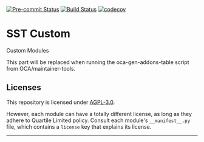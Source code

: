 
<!-- /!\ Non OCA Context : Set here the badge of your runbot / runboat instance. -->
[![Pre-commit Status](https://github.com/qrtl/sst-custom/actions/workflows/pre-commit.yml/badge.svg?branch=15.0)](https://github.com/qrtl/sst-custom/actions/workflows/pre-commit.yml?query=branch%3A15.0)
[![Build Status](https://github.com/qrtl/sst-custom/actions/workflows/test.yml/badge.svg?branch=15.0)](https://github.com/qrtl/sst-custom/actions/workflows/test.yml?query=branch%3A15.0)
[![codecov](https://codecov.io/gh/qrtl/sst-custom/branch/15.0/graph/badge.svg)](https://codecov.io/gh/qrtl/sst-custom)
<!-- /!\ Non OCA Context : Set here the badge of your translation instance. -->

<!-- /!\ do not modify above this line -->

# SST Custom

Custom Modules

<!-- /!\ do not modify below this line -->

<!-- prettier-ignore-start -->

[//]: # (addons)

This part will be replaced when running the oca-gen-addons-table script from OCA/maintainer-tools.

[//]: # (end addons)

<!-- prettier-ignore-end -->

## Licenses

This repository is licensed under [AGPL-3.0](LICENSE).

However, each module can have a totally different license, as long as they adhere to Quartile Limited
policy. Consult each module's `__manifest__.py` file, which contains a `license` key
that explains its license.

----
<!-- /!\ Non OCA Context : Set here the full description of your organization. -->

